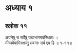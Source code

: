 # अध्याय १

## श्लोक ११

अयनेषु च सर्वेषु यथाभागमवस्थिताः ।<br>भीष्ममेवाभिरक्षन्तु भवन्तः सर्व एव हि ॥ १-११॥<br><br>

